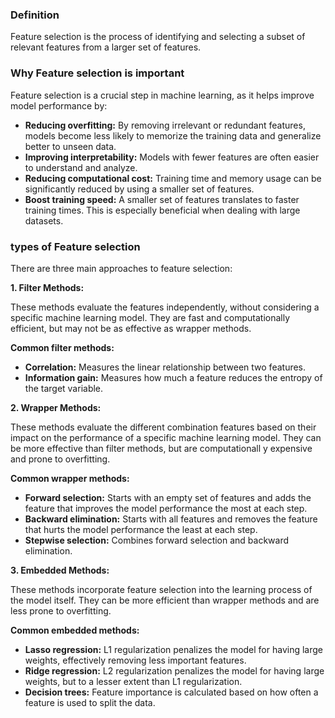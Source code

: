 ### Definition
Feature selection is the process of identifying and selecting a subset of relevant features from a larger set of features.
### Why Feature selection is important

Feature selection is a crucial step in machine learning, as it helps improve model performance by:
- **Reducing overfitting:** By removing irrelevant or redundant features, models become less likely to memorize the training data and generalize better to unseen data.
- **Improving interpretability:** Models with fewer features are often easier to understand and analyze.
- **Reducing computational cost:** Training time and memory usage can be significantly reduced by using a smaller set of features.
- **Boost training speed:** A smaller set of features translates to faster training times. This is especially beneficial when dealing with large datasets.

### types of Feature selection 

There are three main approaches to feature selection:

**1. Filter Methods:**

These methods evaluate the features independently, without considering a specific machine learning model. They are fast and computationally efficient, but may not be as effective as wrapper methods.

**Common filter methods:**

- **Correlation:** Measures the linear relationship between two features.
- **Information gain:** Measures how much a feature reduces the entropy of the target variable.

**2. Wrapper Methods:**

These methods evaluate the different combination features based on their impact on the performance of a specific machine learning model. They can be more effective than filter methods, but are computationall
y expensive and prone to overfitting.

**Common wrapper methods:**

- **Forward selection:** Starts with an empty set of features and adds the feature that improves the model performance the most at each step.
- **Backward elimination:** Starts with all features and removes the feature that hurts the model performance the least at each step.
- **Stepwise selection:** Combines forward selection and backward elimination. 
 
**3. Embedded Methods:**

These methods incorporate feature selection into the learning process of the model itself. They can be more efficient than wrapper methods and are less prone to overfitting.

**Common embedded methods:**

- **Lasso regression:** L1 regularization penalizes the model for having large weights, effectively removing less important features.
- **Ridge regression:** L2 regularization penalizes the model for having large weights, but to a lesser extent than L1 regularization.
- **Decision trees:** Feature importance is calculated based on how often a feature is used to split the data.

